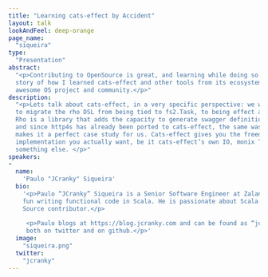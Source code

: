 ```yaml
---
title: "Learning cats-effect by Accident"
layout: talk
lookAndFeel: deep-orange
page_name:
  "siqueira"
type:
  "Presentation"
abstract:
  "<p>Contributing to OpenSource is great, and learning while doing so is even better. This is the 
  story of how I learned cats-effect and other tools from its ecosystem, while contributing to an 
  awesome OS project and community.</p>"
description:
  "<p>Lets talk about cats-effect, in a very specific perspective: we will go through the work done 
  to migrate the rho DSL from being tied to fs2.Task, to being effect agnostic with cats-effect. 
  Rho is a library that adds the capacity to generate swagger definitions to the http4s library, 
  and since http4s has already been ported to cats-effect, the same was required for rho, which 
  makes it a perfect case study for us. Cats-effect gives you the freedom to choose which effect 
  implementation you actually want, be it cats-effect’s own IO, monix Task, scalaz Task or 
  something else. </p>"
speakers:
-
  name:
    'Paulo "JCranky" Siqueira'
  bio:
    '<p>Paulo “JCranky” Siqueira is a Senior Software Engineer at Zalando, where he has lots of 
    fun writing functional code in Scala. He is passionate about Scala and a frequent Open 
    Source contributor.</p>
        
     <p>Paulo blogs at https://blog.jcranky.com and can be found as “jcranky” 
     both on twitter and on github.</p>'
  image:
    "siqueira.png"
  twitter:
    "jcranky"
---
```

